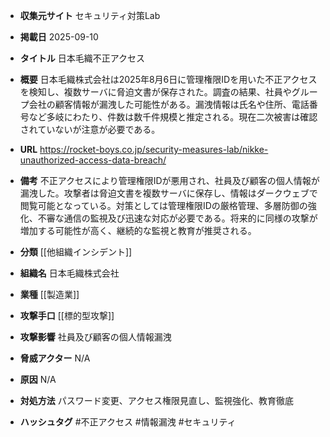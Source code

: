 - **収集元サイト**
セキュリティ対策Lab

- **掲載日**
2025-09-10

- **タイトル**
日本毛織不正アクセス

- **概要**
日本毛織株式会社は2025年8月6日に管理権限IDを用いた不正アクセスを検知し、複数サーバに脅迫文書が保存された。調査の結果、社員やグループ会社の顧客情報が漏洩した可能性がある。漏洩情報は氏名や住所、電話番号など多岐にわたり、件数は数千件規模と推定される。現在二次被害は確認されていないが注意が必要である。

- **URL**
https://rocket-boys.co.jp/security-measures-lab/nikke-unauthorized-access-data-breach/

- **備考**
不正アクセスにより管理権限IDが悪用され、社員及び顧客の個人情報が漏洩した。攻撃者は脅迫文書を複数サーバに保存し、情報はダークウェブで閲覧可能となっている。対策としては管理権限IDの厳格管理、多層防御の強化、不審な通信の監視及び迅速な対応が必要である。将来的に同様の攻撃が増加する可能性が高く、継続的な監視と教育が推奨される。

- **分類**
[[他組織インシデント]]

- **組織名**
日本毛織株式会社

- **業種**
[[製造業]]

- **攻撃手口**
[[標的型攻撃]]

- **攻撃影響**
社員及び顧客の個人情報漏洩

- **脅威アクター**
N/A

- **原因**
N/A

- **対処方法**
パスワード変更、アクセス権限見直し、監視強化、教育徹底

- **ハッシュタグ**
#不正アクセス #情報漏洩 #セキュリティ
